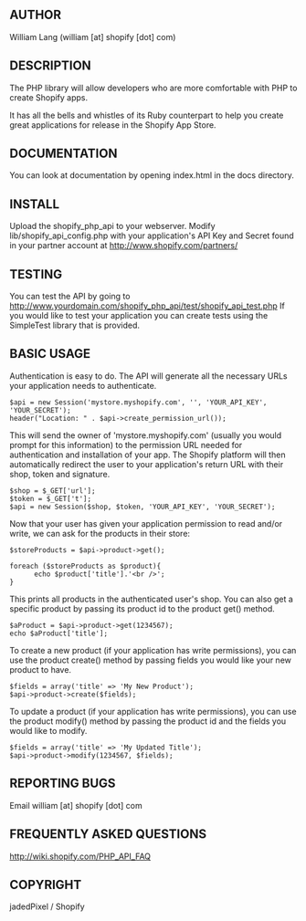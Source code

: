 ## AUTHOR
William Lang (william [at] shopify [dot] com)

## DESCRIPTION

The PHP library will allow developers who are more comfortable with PHP to create Shopify apps.

It has all the bells and whistles of its Ruby counterpart to help you create great applications for release in the Shopify App Store.

## DOCUMENTATION

You can look at documentation by opening index.html in the docs directory.

## INSTALL

Upload the shopify_php_api to your webserver. Modify lib/shopify_api_config.php with your application's API Key and Secret found in your partner account at http://www.shopify.com/partners/

## TESTING

You can test the API by going to http://www.yourdomain.com/shopify_php_api/test/shopify_api_test.php
If you would like to test your application you can create tests using the SimpleTest library that is provided.

## BASIC USAGE

Authentication is easy to do. The API will generate all the necessary URLs your application needs to authenticate.

    $api = new Session('mystore.myshopify.com', '', 'YOUR_API_KEY', 'YOUR_SECRET');
    header("Location: " . $api->create_permission_url());

This will send the owner of 'mystore.myshopify.com' (usually you would prompt for this information) to the permission URL needed for authentication and installation of your app. The Shopify platform will then automatically redirect the user to your application's return URL with their shop, token and signature.

    $shop = $_GET['url'];
    $token = $_GET['t'];
    $api = new Session($shop, $token, 'YOUR_API_KEY', 'YOUR_SECRET');

Now that your user has given your application permission to read and/or write, we can ask for the products in their store:

    $storeProducts = $api->product->get();

    foreach ($storeProducts as $product){
          echo $product['title'].'<br />';
    }

This prints all products in the authenticated user's shop. You can also get a specific product by passing its product id to the product get() method.

    $aProduct = $api->product->get(1234567);
    echo $aProduct['title'];

To create a new product (if your application has write permissions), you can use the product create() method by passing fields you would like your new product to have.

    $fields = array('title' => 'My New Product');
    $api->product->create($fields);

To update a product (if your application has write permissions), you can use the product modify() method by passing the product id and the fields you would like to modify.

    $fields = array('title' => 'My Updated Title');
    $api->product->modify(1234567, $fields);
    
## REPORTING BUGS
Email william [at] shopify [dot] com

## FREQUENTLY ASKED QUESTIONS
http://wiki.shopify.com/PHP_API_FAQ

## COPYRIGHT
jadedPixel / Shopify